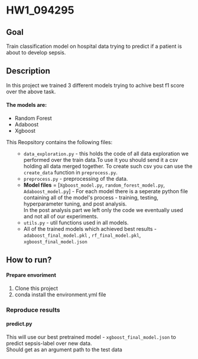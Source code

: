 # HW1_094295

## Goal
Train classification model on hospital data trying to predict if a patient is about to develop sepsis.

## Description
In this project we trained 3 different models trying to achive best f1 score over the above task. 
<br>
#### The models are: 
<ul>
  <li> Random Forest  </li>
  <li> Adaboost </li>
  <li> Xgboost </li>
 </ul>
 This Reopsitory contains the following files:
 
<ul>

  * `data_exploration.py` - this holds the code of all data exploration we performed over the train data.To use it you should send it a csv holding all data merged together. To create such csv you can use the `create_data` function in  `preprocess.py`. 
  * `preprocess.py` - preprocessing of the data. 
  * **Model files** = [`Xgboost_model.py`, `random_forest_model.py`, `Adaboost_model.py`] - For each model there is a seperate python file containing all of the model's process -
    training, testing, hyperparameter tuning, and post analysis.<br> In the post analysis part we left only the code we eventually used and not all of our experiments.
  * `utils.py` - util functions used in all models.
  * All of the trained models which achieved best results - `adaboost_final_model.pkl` , `rf_final_model.pkl`, `xgboost_final_model.json`

 </ul>

## How to run?
#### Prepare envoriment
1. Clone this project
2. conda install the environment.yml file

### Reproduce results
#### predict.py
This will use our best pretrained model - `xgboost_final_model.json` to predict sepsis-label over new data.<br>
Should get as an argument path to the test data
